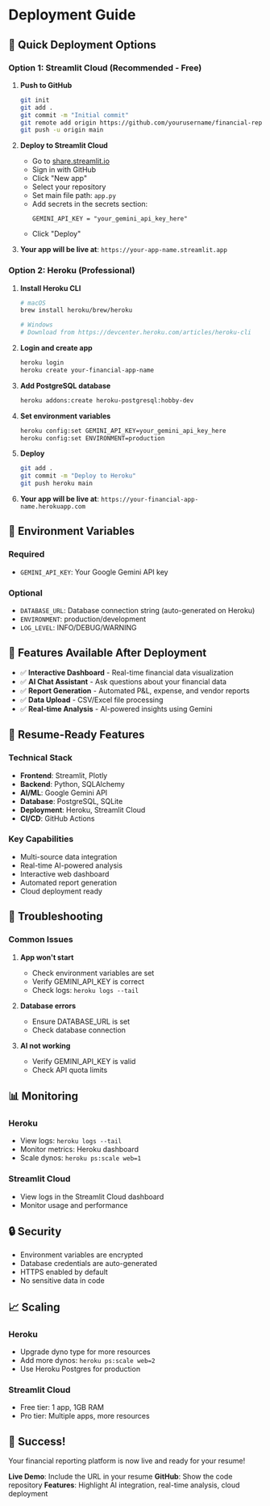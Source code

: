 # Deployment Guide

## 🚀 Quick Deployment Options

### Option 1: Streamlit Cloud (Recommended - Free)

1. **Push to GitHub**
   ```bash
   git init
   git add .
   git commit -m "Initial commit"
   git remote add origin https://github.com/yourusername/financial-reporting-tool.git
   git push -u origin main
   ```

2. **Deploy to Streamlit Cloud**
   - Go to [share.streamlit.io](https://share.streamlit.io)
   - Sign in with GitHub
   - Click "New app"
   - Select your repository
   - Set main file path: `app.py`
   - Add secrets in the secrets section:
     ```
     GEMINI_API_KEY = "your_gemini_api_key_here"
     ```
   - Click "Deploy"

3. **Your app will be live at**: `https://your-app-name.streamlit.app`

### Option 2: Heroku (Professional)

1. **Install Heroku CLI**
   ```bash
   # macOS
   brew install heroku/brew/heroku
   
   # Windows
   # Download from https://devcenter.heroku.com/articles/heroku-cli
   ```

2. **Login and create app**
   ```bash
   heroku login
   heroku create your-financial-app-name
   ```

3. **Add PostgreSQL database**
   ```bash
   heroku addons:create heroku-postgresql:hobby-dev
   ```

4. **Set environment variables**
   ```bash
   heroku config:set GEMINI_API_KEY=your_gemini_api_key_here
   heroku config:set ENVIRONMENT=production
   ```

5. **Deploy**
   ```bash
   git add .
   git commit -m "Deploy to Heroku"
   git push heroku main
   ```

6. **Your app will be live at**: `https://your-financial-app-name.herokuapp.com`

## 🔧 Environment Variables

### Required
- `GEMINI_API_KEY`: Your Google Gemini API key

### Optional
- `DATABASE_URL`: Database connection string (auto-generated on Heroku)
- `ENVIRONMENT`: production/development
- `LOG_LEVEL`: INFO/DEBUG/WARNING

## 📱 Features Available After Deployment

- ✅ **Interactive Dashboard** - Real-time financial data visualization
- ✅ **AI Chat Assistant** - Ask questions about your financial data
- ✅ **Report Generation** - Automated P&L, expense, and vendor reports
- ✅ **Data Upload** - CSV/Excel file processing
- ✅ **Real-time Analysis** - AI-powered insights using Gemini

## 🎯 Resume-Ready Features

### Technical Stack
- **Frontend**: Streamlit, Plotly
- **Backend**: Python, SQLAlchemy
- **AI/ML**: Google Gemini API
- **Database**: PostgreSQL, SQLite
- **Deployment**: Heroku, Streamlit Cloud
- **CI/CD**: GitHub Actions

### Key Capabilities
- Multi-source data integration
- Real-time AI-powered analysis
- Interactive web dashboard
- Automated report generation
- Cloud deployment ready

## 🐛 Troubleshooting

### Common Issues

1. **App won't start**
   - Check environment variables are set
   - Verify GEMINI_API_KEY is correct
   - Check logs: `heroku logs --tail`

2. **Database errors**
   - Ensure DATABASE_URL is set
   - Check database connection

3. **AI not working**
   - Verify GEMINI_API_KEY is valid
   - Check API quota limits

## 📊 Monitoring

### Heroku
- View logs: `heroku logs --tail`
- Monitor metrics: Heroku dashboard
- Scale dynos: `heroku ps:scale web=1`

### Streamlit Cloud
- View logs in the Streamlit Cloud dashboard
- Monitor usage and performance

## 🔒 Security

- Environment variables are encrypted
- Database credentials are auto-generated
- HTTPS enabled by default
- No sensitive data in code

## 📈 Scaling

### Heroku
- Upgrade dyno type for more resources
- Add more dynos: `heroku ps:scale web=2`
- Use Heroku Postgres for production

### Streamlit Cloud
- Free tier: 1 app, 1GB RAM
- Pro tier: Multiple apps, more resources

## 🎉 Success!

Your financial reporting platform is now live and ready for your resume!

**Live Demo**: Include the URL in your resume
**GitHub**: Show the code repository
**Features**: Highlight AI integration, real-time analysis, cloud deployment
